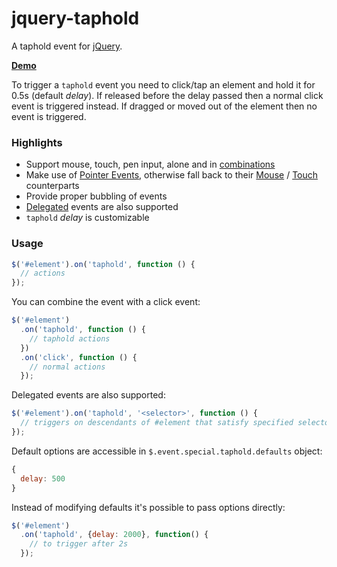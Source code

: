 # jquery-taphold

A taphold event for [jQuery](https://jquery.com/).

[**Demo**](https://raw.githack.com/IITC-CE/jquery-taphold/master/demo.html)

To trigger a `taphold` event you need to click/tap an element and hold it for 0.5s (default <var>delay</var>).
If released before the delay passed then a normal click event is triggered instead.
If dragged or moved out of the element then no event is triggered.


### Highlights

- Support mouse, touch, pen input, alone and in [combinations]
- Make use of [Pointer Events], otherwise fall back to their [Mouse] / [Touch] counterparts
- Provide proper bubbling of events
- [Delegated] events are also supported
- `taphold` <var>delay</var> is customizable


[combinations]: https://www.html5rocks.com/en/mobile/touchandmouse/#toc-mostimp
[Pointer Events]: https://www.w3.org/TR/pointerevents2/
[Mouse]: https://developer.mozilla.org/en-US/docs/Web/API/MouseEvent#Specifications
[Touch]: https://www.w3.org/TR/touch-events/
[Delegated]: https://learn.jquery.com/events/event-delegation/


### Usage

```js
$('#element').on('taphold', function () {
  // actions
});
```

You can combine the event with a click event:

```js
$('#element')
  .on('taphold', function () {
    // taphold actions
  })
  .on('click', function () {
    // normal actions
  });
```

Delegated events are also supported:

```js
$('#element').on('taphold', '<selector>', function () {
  // triggers on descendants of #element that satisfy specified selector
});
```

Default options are accessible in `$.event.special.taphold.defaults` object:

```js
{
  delay: 500
}
```

Instead of modifying defaults it's possible to pass options directly:

```js
$('#element')
  .on('taphold', {delay: 2000}, function() {
    // to trigger after 2s
  });
```
